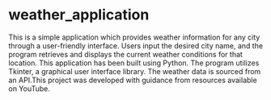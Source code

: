 # weather_application


This is a simple application which  provides weather information for any city through a user-friendly interface. Users input the desired city name, and the program retrieves and displays the current weather conditions for that location. 
This application has been built using Python. The program utilizes Tkinter, a graphical user interface library. The weather data is sourced from an API.This project was developed with guidance from resources available on YouTube.
